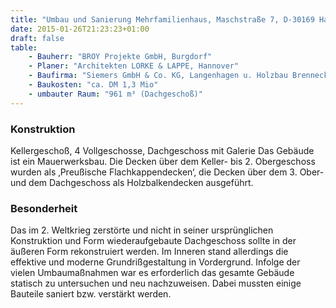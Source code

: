 ```yaml
---
title: "Umbau und Sanierung Mehrfamilienhaus, Maschstraße 7, D-30169 Hannover"
date: 2015-01-26T21:23:23+01:00
draft: false
table:
    - Bauherr: "BROY Projekte GmbH, Burgdorf"
    - Planer: "Architekten LORKE & LAPPE, Hannover"
    - Baufirma: "Siemers GmbH & Co. KG, Langenhagen u. Holzbau Brennecke GmbH, Meinersen"
    - Baukosten: "ca. DM 1,3 Mio"
    - umbauter Raum: "961 m³ (Dachgeschoß)"
---
```


### Konstruktion
Kellergeschoß, 4 Vollgeschosse, Dachgeschoss mit Galerie 
Das Gebäude ist ein Mauerwerksbau. Die Decken über dem Keller- bis 2. Obergeschoss wurden als ‚Preußische Flachkappendecken‘, die Decken über dem 3. Ober- und dem Dachgeschoss als Holzbalkendecken ausgeführt.

### Besonderheit
Das im 2. Weltkrieg zerstörte und nicht in seiner ursprünglichen Konstruktion und Form wiederaufgebaute Dachgeschoss sollte in der äußeren Form rekonstruiert werden. Im Inneren stand allerdings die effektive und moderne Grundrißgestaltung in Vordergrund.
Infolge der vielen Umbaumaßnahmen war es erforderlich das gesamte Gebäude statisch zu untersuchen und neu nachzuweisen. Dabei mussten einige Bauteile saniert bzw. verstärkt werden.

	
